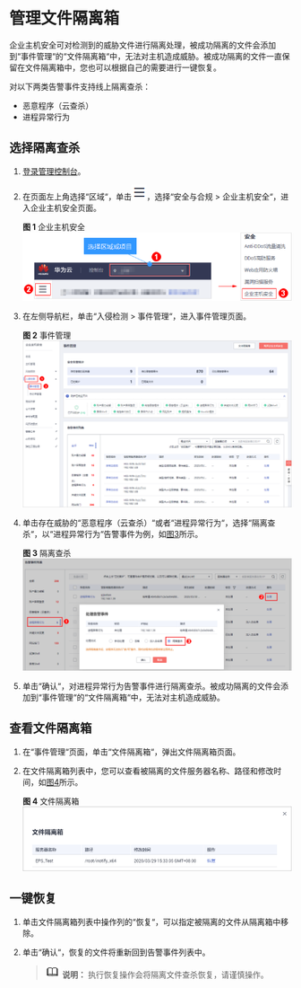 # 管理文件隔离箱<a name="hss_01_0300"></a>

企业主机安全可对检测到的威胁文件进行隔离处理，被成功隔离的文件会添加到“事件管理“的“文件隔离箱“中，无法对主机造成威胁。被成功隔离的文件一直保留在文件隔离箱中，您也可以根据自己的需要进行一键恢复。

对以下两类告警事件支持线上隔离查杀：

-   恶意程序（云查杀）
-   进程异常行为

## 选择隔离查杀<a name="section10799201191118"></a>

1.  [登录管理控制台](https://console.huaweicloud.com)。
2.  在页面左上角选择“区域“，单击![](figures/icon-servicelist.png)，选择“安全与合规  \>  企业主机安全“，进入企业主机安全页面。

    **图 1**  企业主机安全<a name="hss_01_0229_fig65591238182410"></a>  
    ![](figures/企业主机安全.png "企业主机安全")

3.  在左侧导航栏，单击“入侵检测  \>  事件管理“，进入事件管理页面。

    **图 2**  事件管理<a name="fig3881528133911"></a>  
    ![](figures/事件管理.png "事件管理")


1.  单击存在威胁的“恶意程序（云查杀）“或者“进程异常行为“，选择“隔离查杀“，以“进程异常行为“告警事件为例，如[图3](#fig18746131217577)所示。

    **图 3**  隔离查杀<a name="fig18746131217577"></a>  
    ![](figures/隔离查杀.png "隔离查杀")

2.  单击“确认“，对进程异常行为告警事件进行隔离查杀。被成功隔离的文件会添加到“事件管理“的“文件隔离箱“中，无法对主机造成威胁。

## 查看文件隔离箱<a name="section122124201718"></a>

1.  在“事件管理“页面，单击“文件隔离箱“，弹出文件隔离箱页面。
2.  在文件隔离箱列表中，您可以查看被隔离的文件服务器名称、路径和修改时间，如[图4](#fig13625184415178)所示。

    **图 4**  文件隔离箱<a name="fig13625184415178"></a>  
    ![](figures/文件隔离箱.png "文件隔离箱")


## 一键恢复<a name="section95425471714"></a>

1.  单击文件隔离箱列表中操作列的“恢复“，可以指定被隔离的文件从隔离箱中移除。
2.  单击“确认“，恢复的文件将重新回到告警事件列表中。

    >![](public_sys-resources/icon-note.gif) **说明：** 
    >执行恢复操作会将隔离文件查杀恢复，请谨慎操作。


